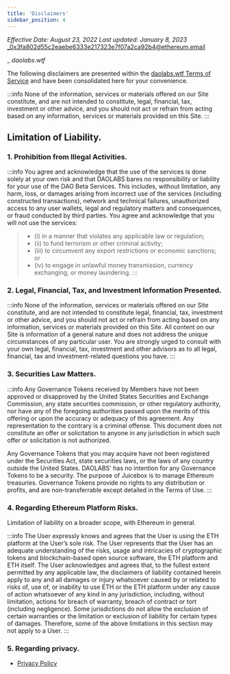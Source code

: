 ```yaml
---
title: 'Disclaimers'
sidebar_position: 4
---
```


_Effective Date: August 23, 2022_
_Last updated: January 8, 2023_
_0x3fa802d55c2eaebe6333e217323e7f07a2ca92b4@ethereum.email

\_
_daolabs.wtf_

The following disclaimers are presented within the [daolabs.wtf Terms of Service](https://juicebox.wtf/terms-of-service) and have been consolidated here for your convenience.

:::info
None of the information, services or materials offered on our Site constitute, and are not intended to constitute, legal, financial, tax, investment or other advice, and you should not act or refrain from acting based on any information, services or materials provided on this Site.
:::

## Limitation of Liability.

### 1. Prohibition from Illegal Activities.

:::info
You agree and acknowledge that the use of the services is done solely at your own risk and that DAOLABS bares no responsibility or liability for your use of the DAO Beta Services. This includes, without limitation, any harm, loss, or damages arising from incorrect use of the services (including constructed transactions), network and technical failures, unauthorized access to any user wallets, legal and regulatory matters and consequences, or fraud conducted by third parties. You agree and acknowledge that you will not use the services:

> - (i) in a manner that violates any applicable law or regulation;
> - (ii) to fund terrorism or other criminal activity;
> - (iii) to circumvent any export restrictions or economic sanctions; or
> - (iv) to engage in unlawful money transmission, currency exchanging, or money laundering.
>   :::

### 2. Legal, Financial, Tax, and Investment Information Presented.

:::info
None of the information, services or materials offered on our Site constitute, and are not intended to constitute legal, financial, tax, investment or other advice, and you should not act or refrain from acting based on any information, services or materials provided on this Site. All content on our Site is information of a general nature and does not address the unique circumstances of any particular user. You are strongly urged to consult with your own legal, financial, tax, investment and other advisors as to all legal, financial, tax and investment-related questions you have.
:::

### 3. Securities Law Matters.

:::info
Any Governance Tokens received by Members have not been approved or disapproved by the United States Securities and Exchange Commission, any state securities commission, or other regulatory authority, nor have any of the foregoing authorities passed upon the merits of this offering or upon the accuracy or adequacy of this agreement. Any representation to the contrary is a criminal offense. This document does not constitute an offer or solicitation to anyone in any jurisdiction in which such offer or solicitation is not authorized.

Any Governance Tokens that you may acquire have not been registered under the Securities Act, state securities laws, or the laws of any country outside the United States. DAOLABS' has no intention for any Governance Tokens to be a security. The purpose of Juicebox is to manage Ethereum treasuries. Governance Tokens provide no rights to any distribution or profits, and are non-transferrable except detailed in the Terms of Use.
:::

### 4. Regarding Ethereum Platform Risks.

Limitation of liability on a broader scope, with Ethereum in general.

:::info
The User expressly knows and agrees that the User is using the ETH platform at the User’s sole risk. The User represents that the User has an adequate understanding of the risks, usage and intricacies of cryptographic tokens and blockchain-based open source software, the ETH platform and ETH itself. The User acknowledges and agrees that, to the fullest extent permitted by any applicable law, the disclaimers of liability contained herein apply to any and all damages or injury whatsoever caused by or related to risks of, use of, or inability to use ETH or the ETH platform under any cause of action whatsoever of any kind in any jurisdiction, including, without limitation, actions for breach of warranty, breach of contract or tort (including negligence). Some jurisdictions do not allow the exclusion of certain warranties or the limitation or exclusion of liability for certain types of damages. Therefore, some of the above limitations in this section may not apply to a User.
:::

### 5. Regarding privacy.

- [Privacy Policy](/legal/legal-templates/tos/privacy-policy)
